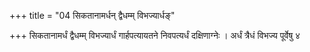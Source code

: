 +++
title = "04 सिकतानामर्धन् द्वैधम्म् विभज्यार्धङ्"

+++
सिकतानामर्धं द्वैधम्म् विभज्यार्धं गार्हपत्यायतने निवपत्यर्धं दक्षिणाग्नेः । अर्धं त्रैधं विभज्य पूर्वेषु ४